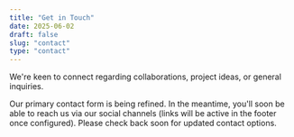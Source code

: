 ```yaml
---
title: "Get in Touch"
date: 2025-06-02
draft: false
slug: "contact"
type: "contact"
---
```


We're keen to connect regarding collaborations, project ideas, or general inquiries. 

Our primary contact form is being refined. In the meantime, you'll soon be able to reach us via our social channels (links will be active in the footer once configured). Please check back soon for updated contact options.
